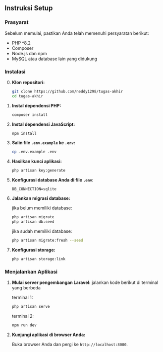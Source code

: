 ## Instruksi Setup

### Prasyarat

Sebelum memulai, pastikan Anda telah memenuhi persyaratan berikut:

-   PHP ^8.2
-   Composer
-   Node.js dan npm
-   MySQL atau database lain yang didukung

### Instalasi

0. **Klon repositori:**

    ```sh
    git clone https://github.com/neddy1298/tugas-akhir
    cd tugas-akhir
    ```

1. **Instal dependensi PHP:**

    ```sh
    composer install
    ```

2. **Instal dependensi JavaScript:**

    ```sh
    npm install
    ```

3. **Salin file `.env.example` ke `.env`:**

    ```sh
    cp .env.example .env
    ```

4. **Hasilkan kunci aplikasi:**

    ```sh
    php artisan key:generate
    ```

5. **Konfigurasi database Anda di file `.env`:**

    ```env
    DB_CONNECTION=sqlite
    ```

6. **Jalankan migrasi database:**

    jika belum memiliki database:

    ```sh
    php artisan migrate
    php artisan db:seed
    ```

    jika sudah memiliki database:

    ```sh
    php artisan migrate:fresh --seed
    ```

7. **Konfigurasi storage:**

    ```sh
    php artisan storage:link
    ```

### Menjalankan Aplikasi

1.  **Mulai server pengembangan Laravel:**
    jalankan kode berikut di terminal yang berbeda

    terminal 1:

    ```sh
    php artisan serve
    ```

    terminal 2:

    ```sh
    npm run dev
    ```

2.  **Kunjungi aplikasi di browser Anda:**

    Buka browser Anda dan pergi ke `http://localhost:8000`.
